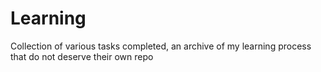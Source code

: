 # Learning

Collection of various tasks completed, an archive of my learning process that do not deserve their own repo
